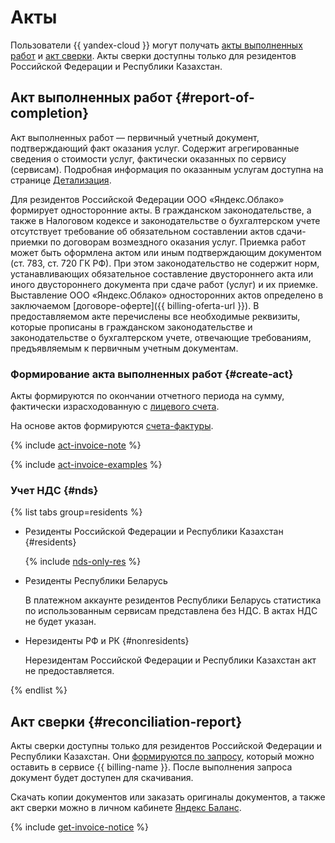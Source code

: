 # Акты

Пользователи {{ yandex-cloud }} могут получать [акты выполненных работ](#report-of-completion) и [акт сверки](#reconciliation-report). Акты сверки доступны только для резидентов Российской Федерации и Республики Казахстан.

## Акт выполненных работ {#report-of-completion}

Акт выполненных работ — первичный учетный документ, подтверждающий факт оказания услуг. Содержит агрегированные сведения о стоимости услуг, фактически оказанных по сервису (сервисам). Подробная информация по оказанным услугам доступна на странице [Детализация](../operations/check-charges.md).

Для резидентов Российской Федерации ООО «Яндекс.Облако» формирует односторонние акты. В гражданском законодательстве, а также в Налоговом кодексе и законодательстве о бухгалтерском учете отсутствует требование об обязательном составлении актов сдачи-приемки по договорам возмездного оказания услуг. Приемка работ может быть оформлена актом или иным подтверждающим документом (ст. 783, ст. 720 ГК РФ). При этом законодательство не содержит норм, устанавливающих обязательное составление двустороннего акта или иного двустороннего документа при сдаче работ (услуг) и их приемке.
Выставление ООО «Яндекс.Облако» односторонних актов определено в заключаемом [договоре-оферте]({{ billing-oferta-url }}). В предоставляемом акте перечислены все необходимые реквизиты, которые прописаны в гражданском законодательстве и законодательстве о бухгалтерском учете, отвечающие требованиям, предъявляемым к первичным учетным документам.

### Формирование акта выполненных работ {#create-act}

Акты формируются по окончании отчетного периода на сумму, фактически израсходованную с [лицевого счета](../concepts/personal-account.md).

На основе актов формируются [счета-фактуры](../concepts/invoice.md).

{% include [act-invoice-note](../_includes/act-invoice-note.md) %}

{% include [act-invoice-examples](../_includes/act-invoice-examples.md) %}


### Учет НДС {#nds}

{% list tabs group=residents %}


- Резиденты Российской Федерации и Республики Казахстан {#residents}

  {% include [nds-only-res](../_includes/nds-only-res.md) %}

- Резиденты Республики Беларусь
  
  В платежном аккаунте резидентов Республики Беларусь статистика по использованным сервисам представлена без НДС. В актах НДС не будет указан.


- Нерезиденты РФ и РК {#nonresidents}

  Нерезидентам Российской Федерации и Республики Казахстан акт не предоставляется.

{% endlist %}


## Акт сверки {#reconciliation-report}

Акты сверки доступны только для резидентов Российской Федерации и Республики Казахстан. Они [формируются по запросу](../operations/download-reporting-docs), который можно оставить в сервисе {{ billing-name }}. После выполнения запроса документ будет доступен для скачивания.

Скачать копии документов или заказать оригиналы документов, а также акт сверки можно в личном кабинете [Яндекс Баланс](https://balance.yandex.ru).

{% include [get-invoice-notice](../../_includes/billing/get-invoice-notice.md) %}